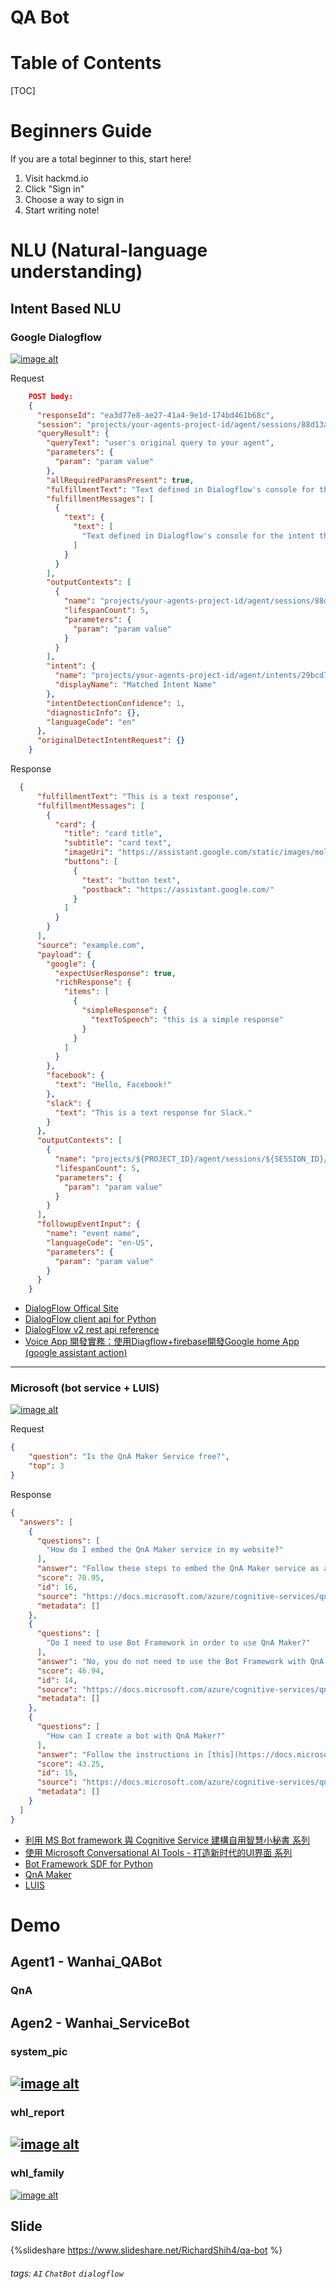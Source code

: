 # QA Bot




Table of Contents
===

[TOC]

Beginners Guide
===

If you are a total beginner to this, start here!

1. Visit hackmd.io
2. Click "Sign in"
3. Choose a way to sign in
4. Start writing note!


NLU (Natural-language understanding)
===

Intent Based NLU
---
### Google Dialogflow
[![image alt](https://miro.medium.com/max/1838/1*ZtwmXH1dvBKeYQj3M8kErw.png)](https://dialogflow.com/)

Request
```json
    POST body:
    {
      "responseId": "ea3d77e8-ae27-41a4-9e1d-174bd461b68c",
      "session": "projects/your-agents-project-id/agent/sessions/88d13aa8-2999-4f71-b233-39cbf3a824a0",
      "queryResult": {
        "queryText": "user's original query to your agent",
        "parameters": {
          "param": "param value"
        },
        "allRequiredParamsPresent": true,
        "fulfillmentText": "Text defined in Dialogflow's console for the intent that was matched",
        "fulfillmentMessages": [
          {
            "text": {
              "text": [
                "Text defined in Dialogflow's console for the intent that was matched"
              ]
            }
          }
        ],
        "outputContexts": [
          {
            "name": "projects/your-agents-project-id/agent/sessions/88d13aa8-2999-4f71-b233-39cbf3a824a0/contexts/generic",
            "lifespanCount": 5,
            "parameters": {
              "param": "param value"
            }
          }
        ],
        "intent": {
          "name": "projects/your-agents-project-id/agent/intents/29bcd7f8-f717-4261-a8fd-2d3e451b8af8",
          "displayName": "Matched Intent Name"
        },
        "intentDetectionConfidence": 1,
        "diagnosticInfo": {},
        "languageCode": "en"
      },
      "originalDetectIntentRequest": {}
    }
```

Response
```json
  {
      "fulfillmentText": "This is a text response",
      "fulfillmentMessages": [
        {
          "card": {
            "title": "card title",
            "subtitle": "card text",
            "imageUri": "https://assistant.google.com/static/images/molecule/Molecule-Formation-stop.png",
            "buttons": [
              {
                "text": "button text",
                "postback": "https://assistant.google.com/"
              }
            ]
          }
        }
      ],
      "source": "example.com",
      "payload": {
        "google": {
          "expectUserResponse": true,
          "richResponse": {
            "items": [
              {
                "simpleResponse": {
                  "textToSpeech": "this is a simple response"
                }
              }
            ]
          }
        },
        "facebook": {
          "text": "Hello, Facebook!"
        },
        "slack": {
          "text": "This is a text response for Slack."
        }
      },
      "outputContexts": [
        {
          "name": "projects/${PROJECT_ID}/agent/sessions/${SESSION_ID}/contexts/context name",
          "lifespanCount": 5,
          "parameters": {
            "param": "param value"
          }
        }
      ],
      "followupEventInput": {
        "name": "event name",
        "languageCode": "en-US",
        "parameters": {
          "param": "param value"
        }
      }
    }
```


- [DialogFlow Offical Site](https://dialogflow.com/)
- [DialogFlow client api for Python](https://github.com/shihxuancheng/dialogflow-python-client-v2)
- [DialogFlow v2 rest api reference](https://cloud.google.com/dialogflow/docs/reference/rest/v2-overview)
- [Voice App 開發實務：使用Diagflow+firebase開發Google home App (google assistant action)](https://ithelp.ithome.com.tw/users/20046160/ironman/1808)
---
### Microsoft (bot service + LUIS)
[![image alt](https://www.outsystems.com/-/media/images/evaluation-guide/how-do-i-create-chat-and-voice-enabled-apps/ai-page-graphics-23.png?la=en)](https://www.luis.ai/home)

Request
```json
{
    "question": "Is the QnA Maker Service free?",
    "top": 3
}
```

Response
```json
{
  "answers": [
    {
      "questions": [
        "How do I embed the QnA Maker service in my website?"
      ],
      "answer": "Follow these steps to embed the QnA Maker service as a web-chat control in your website:\n\n\n1.  Create your FAQ bot by following the instructions [here](https://docs.microsoft.com/azure/cognitive-services/qnamaker/tutorials/create-qna-bot).\n2.  Enable the web chat by following the steps [here](https://docs.microsoft.com/azure/bot-service/bot-service-channel-connect-webchat)",
      "score": 70.95,
      "id": 16,
      "source": "https://docs.microsoft.com/azure/cognitive-services/qnamaker/faqs",
      "metadata": []
    },
    {
      "questions": [
        "Do I need to use Bot Framework in order to use QnA Maker?"
      ],
      "answer": "No, you do not need to use the Bot Framework with QnA Maker. However, QnA Maker is offered as one of several templates in Azure Bot Service. Bot Service enables rapid intelligent bot development through Microsoft Bot Framework, and it runs in a server-less environment.",
      "score": 46.94,
      "id": 14,
      "source": "https://docs.microsoft.com/azure/cognitive-services/qnamaker/faqs",
      "metadata": []
    },
    {
      "questions": [
        "How can I create a bot with QnA Maker?"
      ],
      "answer": "Follow the instructions in [this](https://docs.microsoft.com/azure/cognitive-services/qnamaker/tutorials/create-qna-bot)documentation to create your Bot with Azure Bot Service.",
      "score": 43.25,
      "id": 15,
      "source": "https://docs.microsoft.com/azure/cognitive-services/qnamaker/faqs",
      "metadata": []
    }
  ]
}
```

- [利用 MS Bot framework 與 Cognitive Service 建構自用智慧小秘書 系列](https://ithelp.ithome.com.tw/users/20091494/ironman/1411?page=1)
- [使用 Microsoft Conversational AI Tools - 打造新时代的UI界面 系列](https://ithelp.ithome.com.tw/users/20083151/ironman/2101)
- [Bot Framework SDF for Python](https://github.com/microsoft/botbuilder-python)
- [QnA Maker](https://www.qnamaker.ai/)
- [LUIS](https://www.luis.ai)

Demo
===

## Agent1 - Wanhai_QABot

### QnA


## Agen2 - Wanhai_ServiceBot

### system_pic
[![image alt](https://github.com/shihxuancheng/qa_bot/blob/master/resources/assets/system_pic_dialogflow.png?raw=true)](https://www.draw.io/?lightbox=1&target=blank&highlight=0000ff&nav=1&page-id=c7558073-3199-34d8-9f00-42111426c3f3&title=qa_bot%20dialog%20flow.drawio#Uhttps%3A%2F%2Fraw.githubusercontent.com%2Fshihxuancheng%2Fqa_bot%2Fmaster%2Fresources%2Fassets%2Fqa_bot%2520dialog%2520flow.drawio)
---
### whl_report
[![image alt](https://github.com/shihxuancheng/qa_bot/blob/master/resources/assets/system_pic_dialogflow.png?raw=true)](https://www.draw.io/?lightbox=1&target=blank&highlight=0000ff&nav=1&page-id=ZBpW3UwpYAJFGxqoSjzb&title=qa_bot%20dialog%20flow.drawio#Uhttps%3A%2F%2Fraw.githubusercontent.com%2Fshihxuancheng%2Fqa_bot%2Fmaster%2Fresources%2Fassets%2Fqa_bot%2520dialog%2520flow.drawio)
---
### whl_family
[![image alt](https://github.com/shihxuancheng/qa_bot/blob/master/resources/assets/whl_family_dialogflow.png?raw=true)](https://www.draw.io/?lightbox=1&target=blank&highlight=0000ff&nav=1&page-id=bM1LIQPi1tVLYMAEycQf&title=qa_bot%20dialog%20flow.drawio#Uhttps%3A%2F%2Fraw.githubusercontent.com%2Fshihxuancheng%2Fqa_bot%2Fmaster%2Fresources%2Fassets%2Fqa_bot%2520dialog%2520flow.drawio)


Slide
---
{%slideshare https://www.slideshare.net/RichardShih4/qa-bot %}

###### tags: `AI` `ChatBot` `dialogflow`
